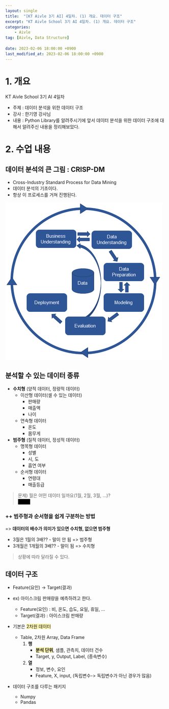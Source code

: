 ```yaml
---
layout: single
title:  "[KT Aivle 3기 AI] 4일차. (1) 개요. 데이터 구조"
excerpt: "KT Aivle School 3기 AI 4일차. (1) 개요. 데이터 구조"
categories:
    - Aivle
tag: [Aivle, Data Structure]

date: 2023-02-06 18:00:00 +0900
last_modified_at: 2023-02-06 18:00:00 +0900
---
```

# 1. 개요
KT Aivle School 3기 AI 4일차 
- 주제 : 데이터 분석을 위한 데이터 구조
- 강사 : 한기영 강사님
- 내용 : Python Library를 알려주시기에 앞서 데이터 분석을 위한 데이터 구조에 대해서 알려주신 내용을 정리해보았다.

# 2. 수업 내용
## 데이터 분석의 큰 그림 : CRISP-DM
- Cross-Industry Standard Process for Data Mining
- 데이터 분석의 기초이다.
- 항상 이 프로세스를 거쳐 진행된다.
<p align="left">
    <img src="\images\2023-02-06-4일차(개요)\crisp-dm.png" alt="img1">
</p>

## 분석할 수 있는 데이터 종류
- **수치형** (양적 데이터, 정량적 데이터)
    - 이산형 데이터(셀 수 있는 데이터)
        - 판매량
        - 매출액
        - 나이
    - 연속형 데이터
        - 온도
        - 몸무게
- **범주형** (질적 데이터, 정성적 데이터)
    - 명목형 데이터
        - 성별
        - 시, 도
        - 흡연 여부
    - 순서형 데이터
        - 연령대
        - 매출등급  

> 문제) 월은 어떤 데이터 일까요(1월, 2월, 3월, ...)?  
<span style='background-color: black; color: black'>범주형 </span>

### ++ 범주형과 순서형을 쉽게 구분하는 방법
=> **데이터의 배수가 의미가 있으면 수치형, 없으면 범주형**
- 3월은 1월의 3배?? - 말이 안 됨 => 범주형
- 3개월은 1개월의 3배?? - 말이 됨 => 수치형

> 상황에 따라 달라질 수 있다.


## 데이터 구조
- Feature(요인) -> Target(결과)
- ex) 아이스크림 판매량을 예측하려고 한다.
    - Feature(요인) : 비, 온도, 습도, 요일, 휴일, ...
    - Target(결과) : 아이스크림 판매량

- 기본은 <span style='background-color: #fff5b1'>2차원 데이터</span>
    - Table, 2차원 Array, Data Frame
        1. **행**  
            - **<span style='background-color: #fff5b1'>분석 단위</span>**, 샘플, 관측치, 데이터 건수
            - Target, y, Output, Label, (종속변수)
        2. **열**
            - 정보, 변수, 요인
            - Feature, X, input, (독립변수-> 독립변수가 아닌 경우가 많음)
- 데이터 구조를 다루는 패키지
    - Numpy
    - Pandas
